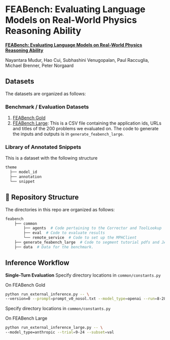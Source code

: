 # FEABench: Evaluating Language Models on Real-World Physics Reasoning Ability

[**FEABench: Evaluating Language Models on Real-World Physics Reasoning Ability**](https://arxiv.org/abs/2504.06260)

Nayantara Mudur, Hao Cui, Subhashini Venugopalan, Paul Raccuglia, Michael Brenner, Peter Norgaard

## Datasets
The datasets are organized as follows:
### Benchmark / Evaluation Datasets
1. [FEABench Gold]()
2. [FEABench Large](): This is a CSV file containing the application ids, URLs and titles of the 200 problems we evaluated on. The code to generate the inputs and outputs is in `generate_feabench_large`.

### Library of Annotated Snippets
This is a dataset with the following structure
```bash
theme
  ├── model_id
  ├── annotation
  └── snippet
```



## 📁 Repository Structure

The directories in this repo are organized as follows:

```bash
feabench
    ├── common
        ├── agents  # Code pertaining to the Corrector and ToolLookup `subagents` and Tools.
        ├── eval  # Code to evaluate results
        └── remote_service  # Code to set up the MPHClient
    ├── generate_feabench_large  # Code to segment tutorial pdfs and JAVA files
    ├── data  # Data for the benchmark.
```

## Inference Workflow

**Single-Turn Evaluation**
Specify directory locations in `common/constants.py`

On FEABench Gold
```bash
python run_external_inference.py -- \
--version=0 --prompt=prompt_v0_nosol.txt --model_type=openai --run=8-28 --problems="comsol_267"
```

Specify directory locations in `common/constants.py`

On FEABench Large
```bash
python run_external_inference_large.py -- \
--model_type=anthropic --trial=9-24 --subset=val
```
